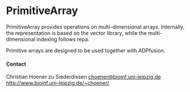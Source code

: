 # PrimitiveArray

PrimitiveArray provides operations on multi-dimensional arrays. Internally, the
representation is based on the vector library, while the multi-dimensional
indexing follows repa.

Primitive arrays are designed to be used together with ADPfusion.



#### Contact

Christian Hoener zu Siederdissen
choener@bioinf.uni-leipzig.de
http://www.bioinf.uni-leipzig.de/~choener/

